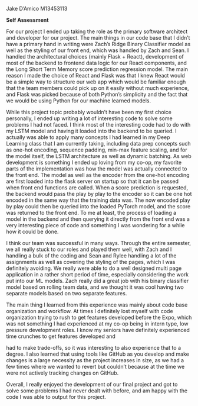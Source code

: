 ﻿Jake D’Amico M13453113

**Self Assessment**

For our project I ended up taking the role as the primary software architect and developer for our project. The main things in our code base that I didn’t have a primary hand in writing were Zach’s Ridge Binary Classifier model as well as the styling of our front end, which was handled by Zach and Sean. I handled the architectural choices (mainly Flask + React), development of most of the backend to frontend data logic for our React components, and the Long Short Term Memory score prediction regression model. The main reason I made the choice of React and Flask was that I knew React would be a simple way to structure our web app which would be familiar enough that the team members could pick up on it easily without much experience, and Flask was picked because of both Python’s simplicity and the fact that we would be using Python for our machine learned models.

While this project topic probably wouldn’t have been my first choice personally, I ended up writing a lot of interesting code to solve some problems I had not faced. I think most of the interesting code had to do with my LSTM model and having it loaded into the backend to be queried. I actually was able to apply many concepts I had learned in my Deep Learning class that I am currently taking, including data prep concepts such as one-hot encoding, sequence padding, min-max feature scaling, and for the model itself, the LSTM architecture as well as dynamic batching. As web development is something I ended up loving from my co-op, my favorite parts of the implementation was how the model was actually connected to the front end. The model as well as the encoder from the one-hot encoding are first loaded into the flask server on startup so that it can be passed when front end functions are called. When a score prediction is requested, the backend would pass the play by play to the encoder so it can be one hot encoded in the same way that the training data was. The now encoded play by play could then be queried into the loaded PyTorch model, and the score was returned to the front end. To me at least, the process of loading a model in the backend and then querying it directly from the front end was a very interesting piece of code and something I was wondering for a while how it could be done.

I think our team was successful in many ways. Through the entire semester, we all really stuck to our roles and played them well, with Zach and I handling a bulk of the coding and Sean and Rylee handling a lot of the assignments as well as covering the styling of the pages, which I was definitely avoiding. We really were able to do a well designed multi page application in a rather short period of time, especially considering the work put into our ML models. Zach really did a great job with his binary classifier model based on rolling team data, and we thought it was cool having two separate models based on two separate features.

The main thing I learned from this experience was mainly about code base         organization and workflow. At times I definitely lost myself with code organization trying to rush to get features developed before the Expo, which was not something I had        experienced at my co-op being in intern type, low pressure development roles. I know my seniors have definitely experienced time crunches to get features developed and

had to make trade-offs, so it was interesting to also experience that to a degree. I also learned that using tools like GitHub as you develop and make changes is a large necessity as the project increases in size, as we had a few times where we wanted to revert but couldn’t because at the time we were not actively tracking changes on GitHub.

Overall, I really enjoyed the development of our final project and got to solve some problems I had never dealt with before, and am happy with the code I was able to output for this project.
